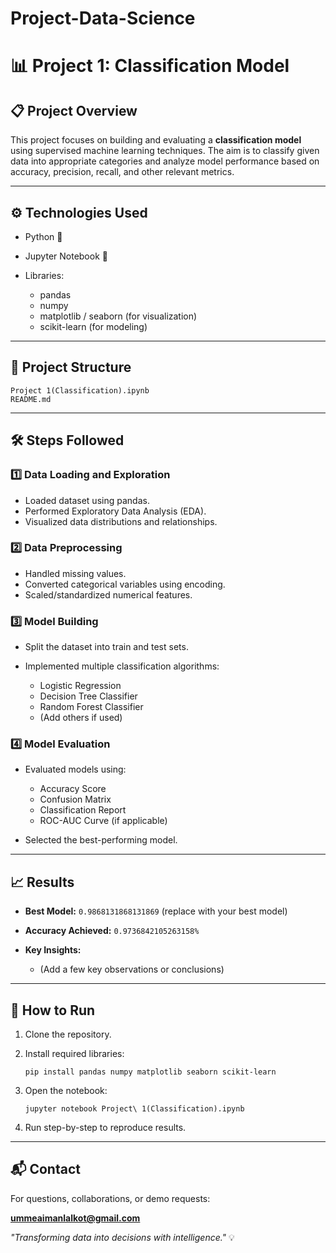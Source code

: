# Project-Data-Science
# 📊 Project 1: Classification Model

## 📋 Project Overview

This project focuses on building and evaluating a **classification model** using supervised machine learning techniques. The aim is to classify given data into appropriate categories and analyze model performance based on accuracy, precision, recall, and other relevant metrics.

---

## ⚙️ Technologies Used

* Python 🐍
* Jupyter Notebook 📓
* Libraries:

  * pandas
  * numpy
  * matplotlib / seaborn (for visualization)
  * scikit-learn (for modeling)

---

## 📂 Project Structure

```
Project 1(Classification).ipynb
README.md
```

---

## 🛠️ Steps Followed

### 1️⃣ Data Loading and Exploration

* Loaded dataset using pandas.
* Performed Exploratory Data Analysis (EDA).
* Visualized data distributions and relationships.

### 2️⃣ Data Preprocessing

* Handled missing values.
* Converted categorical variables using encoding.
* Scaled/standardized numerical features.

### 3️⃣ Model Building

* Split the dataset into train and test sets.
* Implemented multiple classification algorithms:

  * Logistic Regression
  * Decision Tree Classifier
  * Random Forest Classifier
  * (Add others if used)

### 4️⃣ Model Evaluation

* Evaluated models using:

  * Accuracy Score
  * Confusion Matrix
  * Classification Report
  * ROC-AUC Curve (if applicable)
* Selected the best-performing model.

---

## 📈 Results

* **Best Model:** `0.9868131868131869` (replace with your best model)
* **Accuracy Achieved:** `0.9736842105263158%`
* **Key Insights:**

  * (Add a few key observations or conclusions)

---

## 🚀 How to Run

1. Clone the repository.
2. Install required libraries:

   ```
   pip install pandas numpy matplotlib seaborn scikit-learn
   ```
3. Open the notebook:

   ```
   jupyter notebook Project\ 1(Classification).ipynb
   ```
4. Run step-by-step to reproduce results.

---

## 📬 Contact

For questions, collaborations, or demo requests:

**[ummeaimanlalkot@gmail.com](mailto:ummeaimanlalkot@gmail.com)**

*"Transforming data into decisions with intelligence."* 💡
